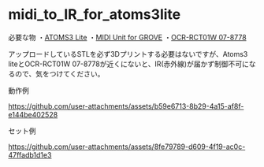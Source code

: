 # midi_to_IR_for_atoms3lite
必要な物
・[ATOMS3 Lite](https://www.switch-science.com/products/8778?srsltid=AfmBOoo-xpArgzgLw6Xn3XqBOyBLWHSbloDLrjCMMCI2H2PMsbg1nc9B)
・[MIDI Unit for GROVE](https://www.switch-science.com/products/7587?_pos=1&_sid=38be7f703&_ss=r)
・[OCR-RCT01W 07-8778](https://www.amazon.co.jp/%E3%82%AA%E3%83%BC%E3%83%A0-OHM-%E3%82%B3%E3%83%B3%E3%82%BB%E3%83%B3%E3%83%88%E3%82%B9%E3%82%A4%E3%83%83%E3%83%81%E3%82%92%E3%83%AA%E3%83%A2%E3%82%B3%E3%83%B3%E6%93%8D%E4%BD%9C-%E9%9B%A2%E3%82%8C%E3%81%9F%E5%A0%B4%E6%89%80%E3%81%8B%E3%82%89%E3%82%B3%E3%83%B3%E3%82%BB%E3%83%B3%E3%83%88%E3%82%92%E3%82%AA%E3%83%B3%E3%82%AA%E3%83%95-OCR-RCT01W/dp/B0DCF3WSY5/ref=sr_1_1?__mk_ja_JP=%E3%82%AB%E3%82%BF%E3%82%AB%E3%83%8A&crid=3RD0TVRFONL0&dib=eyJ2IjoiMSJ9.zGJVCtxBTO88zwuC9USLfLugkL2WoNP1PSLVLRLcXSNvfZQcvaqOGiHk4NFnn_Oa6kut_15xlMxvGxnjJQ0MKz1-_ZYqgFMrqOrBS0emaqoXZSqIQNZZlMpOsgCvnXG7FQlUJoR8MQosBLFLxbGZ8h0F7jgBsb0lrWlQClBZqd7BgOF9pzxtvdVB4cV3YqtUl9zMSaaMwIgH8BhIwpZhYNa8raadxU-FWK7WjCHsFYU.7OkvZvqDzLqPBOYq2G5mezy4qxs80_BLxFm5Y_HWj_w&dib_tag=se&keywords=%E3%82%AA%E3%83%BC%E3%83%A0%2B%E9%9B%BB%E6%BA%90%E3%82%B9%E3%82%A4%E3%83%83%E3%83%81&qid=1740013234&s=diy&sprefix=%E3%82%AA%E3%83%BC%E3%83%A0%E9%9B%BB%E6%BA%90%E3%82%B9%E3%82%A4%E3%83%83%E3%83%81%2Cdiy%2C176&sr=1-1&th=1)

アップロードしているSTLを必ず3Dプリントする必要はないですが、Atoms3 liteとOCR-RCT01W 07-8778が近くにないと、IR(赤外線)が届かず制御不可になるので、気をつけてください。

動作例

https://github.com/user-attachments/assets/b59e6713-8b29-4a15-af8f-e144be402528

セット例

https://github.com/user-attachments/assets/8fe79789-d609-4f19-ac0c-47ffadb1d1e3

